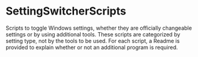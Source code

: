 # SettingSwitcherScripts
Scripts to toggle Windows settings, whether they are officially changeable settings or by using additional tools.
These scripts are categorized by setting type, not by the tools to be used. For each script, a Readme is provided to explain whether or not an additional program is required.
